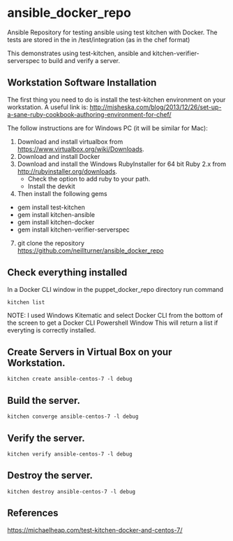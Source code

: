 # ansible_docker_repo
Ansible Repository for testing ansible using test kitchen with Docker.
The tests are stored in the in /test/integration (as in the chef format)

This demonstrates using test-kitchen, ansible and kitchen-verifier-serverspec to build and verify a server.

## Workstation Software Installation

The first thing you need to do is install the test-kitchen environment on your workstation.
A useful link is: http://misheska.com/blog/2013/12/26/set-up-a-sane-ruby-cookbook-authoring-environment-for-chef/

The follow instructions are for Windows PC (it will be similar for Mac):

1. Download and install virtualbox from https://www.virtualbox.org/wiki/Downloads.
2. Download and install Docker
3. Download and install the Windows RubyInstaller for 64 bit Ruby 2.x from http://rubyinstaller.org/downloads.
   * Check the option to add ruby to your path.
   * Install the devkit
4. Then install the following gems
  * gem install test-kitchen
  * gem install kitchen-ansible
  * gem install kitchen-docker
  * gem install kitchen-verifier-serverspec
7. git clone the repository https://github.com/neillturner/ansible_docker_repo

## Check everything installed

In a Docker CLI window in the puppet_docker_repo directory run command
```
kitchen list
```
NOTE: I used Windows Kitematic and select Docker CLI from the bottom of the screen to get a Docker CLI Powershell Window
This will return a list if everyting is correctly installed.


## Create Servers in Virtual Box on your Workstation.
```
kitchen create ansible-centos-7 -l debug
```

## Build the server.
```
kitchen converge ansible-centos-7 -l debug
```

## Verify the server.
```
kitchen verify ansible-centos-7 -l debug
```

## Destroy the server.
```
kitchen destroy ansible-centos-7 -l debug

```
## References

https://michaelheap.com/test-kitchen-docker-and-centos-7/
